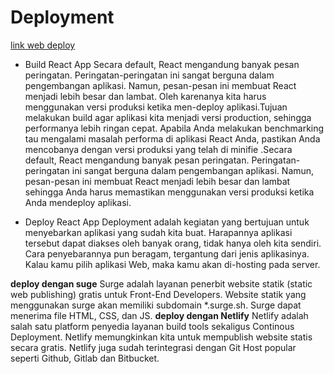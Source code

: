 # Deployment

[link web deploy](https://taskdeploy-priandydwihandika.surge.sh/)

- Build React App
  Secara default, React mengandung banyak pesan peringatan. Peringatan-peringatan ini sangat berguna dalam pengembangan aplikasi. Namun, pesan-pesan ini membuat React menjadi lebih besar dan lambat. Oleh karenanya kita harus menggunakan versi produksi ketika men-deploy aplikasi.Tujuan melakukan build agar aplikasi kita menjadi versi production, sehingga performanya lebih ringan cepat.
  Apabila Anda melakukan benchmarking tau mengalami masalah performa di aplikasi React Anda, pastikan Anda mencobanya dengan versi produksi yang telah di minifie .Secara default, React mengandung banyak pesan peringatan. Peringatan-peringatan ini sangat berguna dalam pengembangan aplikasi. Namun, pesan-pesan ini membuat React menjadi lebih besar dan lambat sehingga Anda harus memastikan menggunakan versi produksi ketika Anda mendeploy aplikasi.

- Deploy React App
  Deployment adalah kegiatan yang bertujuan untuk menyebarkan aplikasi yang sudah kita buat. Harapannya aplikasi tersebut dapat diakses oleh banyak orang, tidak hanya oleh kita sendiri. Cara penyebarannya pun beragam, tergantung dari jenis aplikasinya. Kalau kamu pilih aplikasi Web, maka kamu akan di-hosting pada server.

**deploy dengan suge**
Surge adalah layanan penerbit website statik (static web publishing) gratis untuk Front-End Developers. Website statik yang menggunakan surge akan memiliki subdomain \*.surge.sh. Surge dapat menerima file HTML, CSS, dan JS.
**deploy dengan Netlify**
Netlify adalah salah satu platform penyedia layanan build tools sekaligus Continous Deployment. Netlify memungkinkan kita untuk mempublish website statis secara gratis. Netlify juga sudah terintegrasi dengan Git Host popular seperti Github, Gitlab dan Bitbucket.
